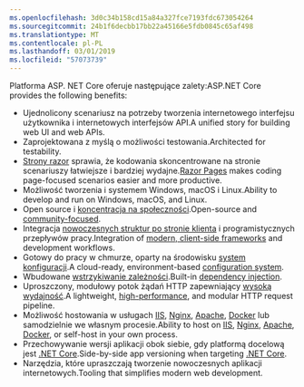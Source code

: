 ```yaml
---
ms.openlocfilehash: 3d0c34b158cd15a84a327fce7193fdc673054264
ms.sourcegitcommit: 24b1f6decbb17bb22a45166e5fdb0845c65af498
ms.translationtype: MT
ms.contentlocale: pl-PL
ms.lasthandoff: 03/01/2019
ms.locfileid: "57073739"
---
```

<span data-ttu-id="10662-101">Platforma ASP. NET Core oferuje następujące zalety:</span><span class="sxs-lookup"><span data-stu-id="10662-101">ASP.NET Core provides the following benefits:</span></span>

* <span data-ttu-id="10662-102">Ujednolicony scenariusz na potrzeby tworzenia internetowego interfejsu użytkownika i internetowych interfejsów API.</span><span class="sxs-lookup"><span data-stu-id="10662-102">A unified story for building web UI and web APIs.</span></span>
* <span data-ttu-id="10662-103">Zaprojektowana z myślą o możliwości testowania.</span><span class="sxs-lookup"><span data-stu-id="10662-103">Architected for testability.</span></span>
* <span data-ttu-id="10662-104">[Strony razor](xref:razor-pages/index) sprawia, że kodowania skoncentrowane na stronie scenariuszy łatwiejsze i bardziej wydajne.</span><span class="sxs-lookup"><span data-stu-id="10662-104">[Razor Pages](xref:razor-pages/index) makes coding page-focused scenarios easier and more productive.</span></span>
* <span data-ttu-id="10662-105">Możliwość tworzenia i systemem Windows, macOS i Linux.</span><span class="sxs-lookup"><span data-stu-id="10662-105">Ability to develop and run on Windows, macOS, and Linux.</span></span>
* <span data-ttu-id="10662-106">Open source i [koncentracja na społeczności](https://live.asp.net/).</span><span class="sxs-lookup"><span data-stu-id="10662-106">Open-source and [community-focused](https://live.asp.net/).</span></span>
* <span data-ttu-id="10662-107">Integracja [nowoczesnych struktur po stronie klienta](xref:razor-components/index) i programistycznych przepływów pracy.</span><span class="sxs-lookup"><span data-stu-id="10662-107">Integration of [modern, client-side frameworks](xref:razor-components/index) and development workflows.</span></span>
* <span data-ttu-id="10662-108">Gotowy do pracy w chmurze, oparty na środowisku [system konfiguracji](xref:fundamentals/configuration/index).</span><span class="sxs-lookup"><span data-stu-id="10662-108">A cloud-ready, environment-based [configuration system](xref:fundamentals/configuration/index).</span></span>
* <span data-ttu-id="10662-109">Wbudowane [wstrzykiwanie zależności](xref:fundamentals/dependency-injection).</span><span class="sxs-lookup"><span data-stu-id="10662-109">Built-in [dependency injection](xref:fundamentals/dependency-injection).</span></span>
* <span data-ttu-id="10662-110">Uproszczony, modułowy potok żądań HTTP zapewniający [wysoką wydajność](https://github.com/aspnet/benchmarks).</span><span class="sxs-lookup"><span data-stu-id="10662-110">A lightweight, [high-performance](https://github.com/aspnet/benchmarks), and modular HTTP request pipeline.</span></span>
* <span data-ttu-id="10662-111">Możliwość hostowania w usługach [IIS](xref:host-and-deploy/iis/index), [Nginx](xref:host-and-deploy/linux-nginx), [Apache](xref:host-and-deploy/linux-apache), [Docker](xref:host-and-deploy/docker/index) lub samodzielnie we własnym procesie.</span><span class="sxs-lookup"><span data-stu-id="10662-111">Ability to host on [IIS](xref:host-and-deploy/iis/index), [Nginx](xref:host-and-deploy/linux-nginx), [Apache](xref:host-and-deploy/linux-apache), [Docker](xref:host-and-deploy/docker/index), or self-host in your own process.</span></span>
* <span data-ttu-id="10662-112">Przechowywanie wersji aplikacji obok siebie, gdy platformą docelową jest [.NET Core](/dotnet/articles/standard/choosing-core-framework-server).</span><span class="sxs-lookup"><span data-stu-id="10662-112">Side-by-side app versioning when targeting [.NET Core](/dotnet/articles/standard/choosing-core-framework-server).</span></span>
* <span data-ttu-id="10662-113">Narzędzia, które upraszczają tworzenie nowoczesnych aplikacji internetowych.</span><span class="sxs-lookup"><span data-stu-id="10662-113">Tooling that simplifies modern web development.</span></span>
